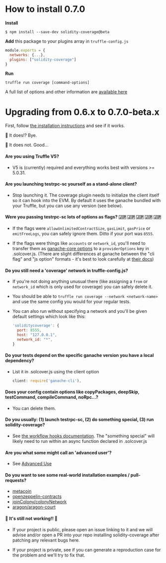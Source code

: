# How to install 0.7.0

**Install**
```
$ npm install --save-dev solidity-coverage@beta
```

**Add** this package to your plugins array in `truffle-config.js`
```javascript
module.exports = {
  networks: {...},
  plugins: ["solidity-coverage"]
}
```
**Run**
```
truffle run coverage [command-options]
```

A full list of options and other information are [available here][8]

# Upgrading from 0.6.x to 0.7.0-beta.x

First, follow [the installation instructions](#how-to-install-070) and see if it works.

:rabbit2: It does!? Bye.

:elephant: It does not. Good...

#### Are you using Truffle V5?

+ V5 is (currently) required and everything works best with versions >= 5.0.31.

#### Are you launching testrpc-sc yourself as a stand-alone client?

+ Stop launching it. The coverage plugin needs to initialize the client itself so it can hook into the EVM. By default it 
  uses the ganache bundled with your Truffle, but you can use any version (see below). 

#### Were you passing testrpc-sc lots of options as flags?   :jp: :jp: :jp: :jp: :jp:

+ If the flags were `allowUnlimitedContractSize`,  `gasLimit`, `gasPrice` or `emitFreeLogs`,
  you can safely ignore them. Ditto if your port was `8555`.

+ If the flags were things like `accounts` or `network_id`, you'll need to transfer them as
  [ganache-core options][1] to a `providerOptions` key in .solcover.js. (There are slight
  differences at ganache between the "cli flag" and "js option" formats - it's best to look 
  carefully at [their docs][1])

#### Do you still need a 'coverage' network in truffle-config.js?

+ If you're not doing anything unusual there (like assigning a `from` or `network_id` which is only 
  used for coverage) you can safely delete it.

+ You should be able to `truffle run coverage --network <network-name>` and use the same config you
  would for your regular tests. 
  
+ You can also run without specifying a network and you'll be given default settings which look like
  this:
  ```javascript
  'soliditycoverage': {
    port: 8555,
    host: "127.0.0.1",
    network_id: "*",
  }
  ```
#### Do your tests depend on the specific ganache version you have a local dependency?

+ List it in .solcover.js using the client option
  ```javascript
  client: require('ganache-cli'),
  ```

#### Does your config contain options like copyPackages, deepSkip, testCommand, compileCommand, noRpc...?

+ You can delete them. 

#### Do you usually: (1) launch testrpc-sc, (2) do something special, (3) run solidity-coverage? 

+ See [the workflow hooks documentation][3]. The "something special" will likely need to run within 
  an async function declared in .solcover.js

#### Are you what some might call an 'advanced user'?

+ See [Advanced Use][2]

#### Do you want to see some real-world installation examples / pull-requests?

+ [metacoin][4]
+ [openzeppelin-contracts][5]
+ [joinColony/colonyNetwork][6]
+ [aragon/aragon-court][7]

#### :tada:  It's still not working!! :tada:

+ If your project is public, please open an issue linking to it and we will advise and/or
  open a PR into your repo installing solidity-coverage after patching any relevant bugs here.

+ If your project is private, see if you can generate a reproduction case for the 
  problem and we'll try to fix that.
    

[1]: https://github.com/trufflesuite/ganache-core#options
[2]: https://github.com/sc-forks/solidity-coverage/blob/master/docs/advanced.md
[3]: https://github.com/sc-forks/solidity-coverage/blob/master/docs/advanced.md#workflow-hooks
[4]: https://github.com/sc-forks/metacoin
[5]: https://github.com/OpenZeppelin/openzeppelin-contracts/pull/1923
[6]: https://github.com/JoinColony/colonyNetwork/pull/716
[7]: https://github.com/aragon/aragon-court/pull/123
[8]: https://github.com/sc-forks/solidity-coverage/tree/truffle-plugin#command-options

